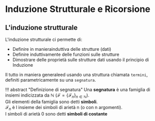 # Induzione Strutturale e Ricorsione
 
## L'induzione strutturale
L'induzione strutturale ci permette di:

- Definire in manierainduttiva delle strutture (dati)
- Definire induttivamente delle funzioni sulle strutture
- Dimostrare delle proprietà sulle strutture dati usando il principio di Induzione

Il tutto in maniera generaleed usando una struttura chiamata `termini`, definiti parametricamente su una `segnatura`.  

!!! abstract "Definizione di segnatura"
    Una **segnatura** è una famiglia di insiemi indicizzata da $\mathbb{N}$ ($\mathcal{F} = \{\mathcal{F}_n\}_{n \in \mathbb{N} }$).  
    Gli elementi della famiglia sono detti **simboli**.  
    $\mathcal{F}_n$ è l insieme dei simboli di arietà n (o con n argomenti).  
    I simboli di arietà 0 sono detti **simboli di costante**